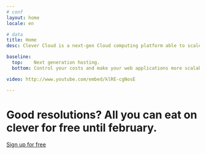 ```yaml
---
# conf
layout: home
locale: en

# data
title: Home
desc: Clever Cloud is a next-gen Cloud computing platform able to scale websites and apps automatically.

baseline:
  top:    Next generation hosting.
  bottom: Control your costs and make your web applications more scalable.

video: http://www.youtube.com/embed/klRE-cgNosE

---
```

<h1 class="cc-home__jumbo__title">Good resolutions? <span class="cc-home__jumbo__sub">All you can eat on clever for free until february.</span></h1>
<div class="call-for-action">
   <a class="btn btn-primary btn-large cc-home__jumbo__btn" href="https://console.clever-cloud.com/auth/signup">Sign up for free</a>
</div>

